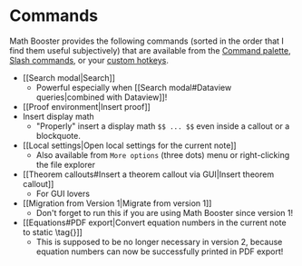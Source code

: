 # Commands

Math Booster provides the following commands (sorted in the order that I find them useful subjectively) that are available from the [Command palette](https://help.obsidian.md/Plugins/Command+palette), [Slash commands](https://help.obsidian.md/Plugins/Slash+commands), or your [custom hotkeys](https://help.obsidian.md/Customization/Custom+hotkeys).

- [[Search modal|Search]]
	- Powerful especially when [[Search modal#Dataview queries|combined with Dataview]]!
- [[Proof environment|Insert proof]]
- Insert display math
	- "Properly" insert a display math `$$ ... $$` even inside a callout or a blockquote.
- [[Local settings|Open local settings for the current note]]
	- Also available from `More options` (three dots) menu or right-clicking the file explorer
- [[Theorem callouts#Insert a theorem callout via GUI|Insert theorem callout]]
	- For GUI lovers
- [[Migration from Version 1|Migrate from version 1]]
	- Don't forget to run this if you are using Math Booster since version 1!
- [[Equations#PDF export|Convert equation numbers in the current note to static \tag{}]]
	- This is supposed to be no longer necessary in version 2, because equation numbers can now be successfully printed in PDF export!
